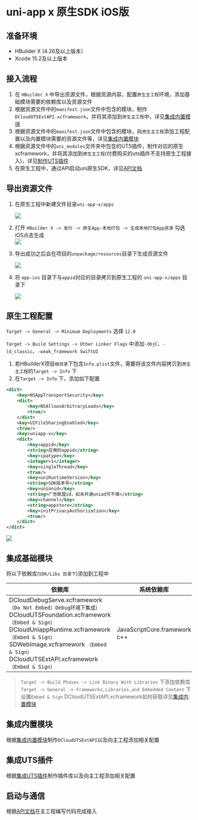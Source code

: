 # uni-app x 原生SDK iOS版

## 准备环境
* HBuilder X (4.26及以上版本）
* Xcode 15.2及以上版本

## 接入流程
1. 在 `HBuilder X` 中导出资源文件，根据资源内容，配置`原生主工程`环境，添加基础模块需要的依赖库以及资源文件
2. 根据资源文件中的`manifest.json`文件中包含的模块，制作`DCloudUTSExtAPI.xcframework`，并将其添加到`原生主工程`中，详见[集成内置模块](../modules/ios/modules.md)
3. 根据资源文件中的`manifest.json`文件中包含的模块，向`原生主工程`添加工程配置以及内置模块需要的资源文件等，详见[集成内置模块](../modules/ios/modules.md)
4. 根据资源文件中的`uni_modules`文件夹中包含的UTS插件，制作对应的原生xcframework，并将其添加到`原生主工程`(付费购买的uts插件不支持原生工程接入)，详见[制作UTS插件](iosuts.md)
5. 在原生工程中，通过API启动uni原生SDK，详见[API文档](iosapi.md)

## 导出资源文件
1. 在原生工程中新建文件目录`uni-app-x/apps`   

    ![](https://web-ext-storage.dcloud.net.cn/native/doc/iOS/create_resources_document.png)

2. 打开 `HBuilder X -> 发行 -> 原生App-本地打包 -> 生成本地打包App资源` 勾选iOS点击生成  
    ![](https://web-ext-storage.dcloud.net.cn/native/doc/iOS/export.png)


3. 导出成功之后会在项目的`unpackage/resources`目录下生成资源文件   

    ![](https://web-ext-storage.dcloud.net.cn/native/doc/iOS/resources.png)

4. 将 `app-ios` 目录下与`appid`对应的目录拷贝到原生工程的 `uni-app-x/apps` 目录下    

    ![](https://web-ext-storage.dcloud.net.cn/native/doc/iOS/copy_resources.png)



## 原生工程配置

`Target -> General -> Minimum Deployments` 选择 `12.0`   

`Target -> Build Settings -> Other Linker Flags` 中添加`-ObjC`、`-ld_classic`、`-weak_framework SwiftUI`

1. 若HBuilderX项目`根目录`下包含`Info.plist`文件，需要将该文件内容拷贝到`原生主工程`的`Target -> Info` 下
2. 在`Target -> Info` 下，添加如下配置
```xml
<dict>
	<key>NSAppTransportSecurity</key>
	<dict>
		<key>NSAllowsArbitraryLoads</key>
		<true/>
	</dict>
	<key>UIFileSharingEnabled</key>
	<true/>
	<key>uniapp-x</key>
	<dict>
		<key>appid</key>
		<string>应用的appid</string>
		<key>ipatype</key>
		<integer>1</integer>
		<key>singleThread</key>
		<true/>
		<key>uniRuntimeVersion</key>
		<string>SDK版本号</string>
		<key>unionid</key>
		<string>广告联盟id，如未开通uniad可不填</string>
		<key>channel</key>
		<string>appstore</string>
		<key>initPrivacyAuthorization</key>
		<true/>
	</dict>
</dict>
```
![](https://web-ext-storage.dcloud.net.cn/native/doc/iOS/uniappx_app_info.png)



## 集成基础模块
将以下依赖库(`SDK/Libs 目录下`)添加到工程中

| 依赖库 | 系统依赖库 |
| ---   | ---|
| DCloudDebugServe.xcframework `（Do Not Embed）Debug环境下集成）` <br> DCloudUTSFoundation.xcframework `（Embed & Sign）` <br> DCloudUniappRuntime.xcframework `（Embed & Sign）` <br> SDWebImage.xcframework `（Embed & Sign）` <br> DCloudUTSExtAPI.xcframework `（Embed & Sign）`   |   JavaScriptCore.framework <br> c++ |

> `Target -> Build Phases -> Link Binary With Libraries` 下添加依赖库
> `Target -> General -> Frameworks,Libraries,and Embedded Content` 下设置`Embed & Sign`
> DCloudUTSExtAPI.xcframework如何获取详见[集成内置模块](../modules/ios/modules.md)

## 集成内置模块
根据[集成内置模块](../modules/ios/modules.md)制作`DCloudUTSExtAPI`以及向主工程添加相关配置

## 集成UTS插件
根据[集成UTS插件](iosuts.md)制作插件库以及向主工程添加相关配置

## 启动与通信
根据[API文档](iosapi.md)在主工程编写代码完成接入
